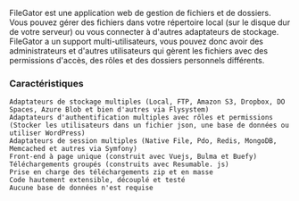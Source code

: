 FileGator est une application web de gestion de fichiers et de dossiers. Vous pouvez gérer des fichiers dans votre répertoire local (sur le disque dur de votre serveur) ou vous connecter à d'autres adaptateurs de stockage. FileGator a un support multi-utilisateurs, vous pouvez donc avoir des administrateurs et d'autres utilisateurs qui gèrent les fichiers avec des permissions d'accès, des rôles et des dossiers personnels différents.

### Caractéristiques

    Adaptateurs de stockage multiples (Local, FTP, Amazon S3, Dropbox, DO Spaces, Azure Blob et bien d'autres via Flysystem)
    Adaptateurs d'authentification multiples avec rôles et permissions (Stocker les utilisateurs dans un fichier json, une base de données ou utiliser WordPress)
    Adaptateurs de session multiples (Native File, Pdo, Redis, MongoDB, Memcached et autres via Symfony)
    Front-end à page unique (construit avec Vuejs, Bulma et Buefy)
    Téléchargements groupés (construits avec Resumable. js)
    Prise en charge des téléchargements zip et en masse
    Code hautement extensible, découplé et testé
    Aucune base de données n'est requise
 